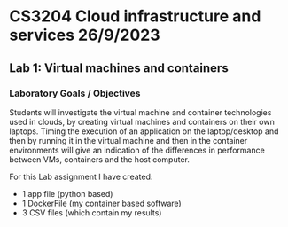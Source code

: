 # CS3204 Cloud infrastructure and services 26/9/2023

## Lab 1: Virtual machines and containers

### Laboratory Goals / Objectives
Students will investigate the virtual machine and container technologies used in clouds, by creating virtual machines and containers on their own laptops. Timing the execution of an application on the laptop/desktop and then by running it in the virtual machine and then in the container environments will give an indication of the differences in performance between VMs, containers and the host computer.

For this Lab assignment I have created:

- 1 app file (python based)
- 1 DockerFile (my container based software)
- 3 CSV files (which contain my results)